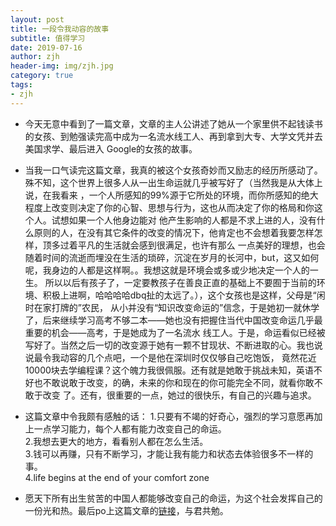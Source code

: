 ```yaml
---
layout: post
title: 一段令我动容的故事
subtitle: 值得学习
date: 2019-07-16
author: zjh
header-img: img/zjh.jpg
category: true
tags:
- zjh
---
```


+ 今天无意中看到了一篇文章，文章的主人公讲述了她从一个家里供不起钱读书的女孩、到勉强读完高中成为一名流水线工人、再到拿到大专、大学文凭并去美国求学、最后进入
Google的女孩的故事。  
+ 当我一口气读完这篇文章，我真的被这个女孩奇妙而又励志的经历所感动了。殊不知，这个世界上很多人从一出生命运就几乎被写好了（当然我是从大体上说，在我看来
，一个人所感知的99%源于它所处的环境，而你所感知的绝大程度上改变则决定了你的心智、思想与行为，这也从而决定了你的格局和你这个人。试想如果一个人他身边能对
他产生影响的人都是不求上进的人，没有什么原则的人，在没有其它条件的改变的情况下，他肯定也不会想着我要怎样怎样，顶多过着平凡的生活就会感到很满足，也许有那么
一点美好的理想，也会随着时间的流逝而埋没在生活的琐碎，沉淀在岁月的长河中，but，这又如何呢，我身边的人都是这样啊。。我想这就是环境会或多或少地决定一个人的一生。
所以以后有孩子了，一定要教孩子在善良正直的基础上不要囿于当前的环境、积极上进啊，哈哈哈哈dbq扯的太远了。），这个女孩也是这样，父母是“闲时在家打牌的”农民，
从小并没有“知识改变命运的”信念，于是她初一就休学了，后来继续学习高考不够二本——她也没有把握住当代中国改变命运几乎最重要的机会——高考，于是她成为了一名流水
线工人。于是，命运看似已经被写好了。当然之后一切的改变源于她有一颗不甘现状、不断进取的心。我也说说最令我动容的几个点吧，一个是他在深圳时仅仅够自己吃饱饭，
竟然花近10000块去学编程课？这个魄力我很佩服。还有就是她敢于挑战未知，英语不好也不敢说敢于改变，的确，未来的你和现在的你可能完全不同，就看你敢不敢于改变
了。还有，很重要的一点，她过的很快乐，有自己的兴趣与追求。

+ 这篇文章中令我颇有感触的话：
1.只要有不竭的好奇心，强烈的学习意愿再加上一点学习能力，每个人都有能力改变自己的命运。  
2.我想去更大的地方，看看别人都在怎么生活。  
3.钱可以再赚，只有不断学习，才能让我有能力和状态去体验很多不一样的事。  
4.life begins at the end of your comfort zone  

+ 愿天下所有出生贫苦的中国人都能够改变自己的命运，为这个社会发挥自己的一份光和热。最后po上这篇文章的[链接](https://mbd.baidu.com/newspage/data/landingshare?pageType=1&isBdboxFrom=1&context=%7B%22nid%22%3A%22news_9382629467107574676%22%2C%22sourceFrom%22%3A%22bjh%22%7D)，与君共勉。
